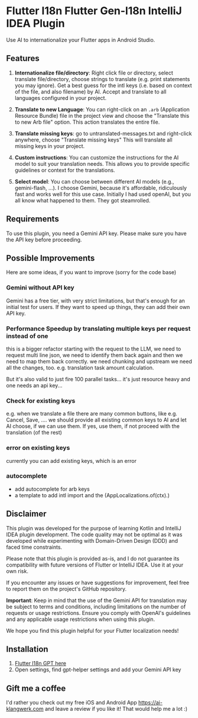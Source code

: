 <!-- Plugin description -->
# Flutter l18n Flutter Gen-l18n IntelliJ IDEA Plugin

Use AI to internationalize your Flutter apps in Android Studio.

## Features

1. **Internationalize file/directory**: Right click file or directory, select translate file/directory, choose strings to translate (e.g. print statements you may ignore). Get a best guess for the intl keys (i.e. based on context of the file, and also filename) by AI. Accept and translate to all languages configured in your project.

2. **Translate to new Language**: You can right-click on an `.arb` (Application Resource Bundle) file in the project view and choose the "Translate this to new Arb file" option. This action translates the entire file.

3. **Translate missing keys**: go to untranslated-messages.txt and right-click anywhere, choose "Translate missing keys"  This will translate all missing keys in your project.

4. **Custom instructions**: You can customize the instructions for the AI model to suit your translation needs. This allows you to provide specific guidelines or context for the translations.

5. **Select model**: You can choose between different AI models (e.g., gemini-flash, ...). I choose Gemini, because it's affordable, ridiculously fast and works well for this use case. Initially I had used openAI, but you all know what happened to them. They got steamrolled.

## Requirements 

To use this plugin, you need a Gemini API key. Please make sure you have the API key before proceeding.

## Possible Improvements
Here are some ideas, if you want to improve (sorry for the code base)

### Gemini without API key
Gemini has a free tier, with very strict limitations, but that's enough for an initial test for users. If they want to speed up things, they can add their own API key.

### Performance Speedup by translating multiple keys per request instead of one

this is a bigger refactor
starting with the request to the LLM, we need to request multi line json, we need to identify them back again and then we need to map them back correctly. we need chunking and upstream we need all the changes, too. e.g. translation task amount calculation. 

But it's also valid to just fire 100 parallel tasks... it's just resource heavy and one needs an api key...

### Check for existing keys
e.g. when we translate a file there are many common buttons, like e.g. Cancel, Save, .... we should provide all existing common keys to AI and let AI choose, if we can use them. If yes, use them, if not proceed with the translation (of the rest)

### error on existing keys
currently you can add existing keys, which is an error

### autocomplete

- add autocomplete for arb keys
- a template to add intl import and the (AppLocalizations.of(ctx).<cursor>)

## Disclaimer

This plugin was developed for the purpose of learning Kotlin and IntelliJ IDEA plugin development. The code quality may not be optimal as it was developed while experimenting with Domain-Driven Design (DDD) and faced time constraints.

Please note that this plugin is provided as-is, and I do not guarantee its compatibility with future versions of Flutter or IntelliJ IDEA. Use it at your own risk.

If you encounter any issues or have suggestions for improvement, feel free to report them on the project's GitHub repository.

**Important**: Keep in mind that the use of the Gemini API for translation may be subject to terms and conditions, including limitations on the number of requests or usage restrictions. Ensure you comply with OpenAI's guidelines and any applicable usage restrictions when using this plugin.

We hope you find this plugin helpful for your Flutter localization needs!

## Installation

1. [Flutter l18n GPT here](https://plugins.jetbrains.com/plugin/21732-gpt-flutter-intl)
2. Open settings, find gpt-helper settings and add your Gemini API key

## Gift me a coffee

I'd rather you check out my free iOS and Android App https://ai-klangwerk.com and leave a review if you like it! That would help me a lot :)


<!-- Plugin description end -->

